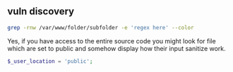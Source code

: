 
## vuln discovery
```bash
grep -rnw /var/www/folder/subfolder -e 'regex here' --color
```

Yes, if you have access to the entire source code you might look for file which are set to public and somehow display how their input sanitize work. 
```php
$_user_location = 'public';
```

